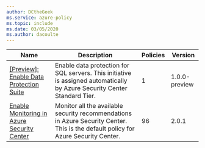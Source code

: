 ```yaml
---
author: DCtheGeek
ms.service: azure-policy
ms.topic: include
ms.date: 03/05/2020
ms.author: dacoulte
---
```


|Name |Description |Policies |Version |
|---|---|---|---|
|[\[Preview\]: Enable Data Protection Suite](https://github.com/Azure/azure-policy/blob/master/built-in-policies/policySetDefinitions/Security%20Center/ASC_DataProtection.json) |Enable data protection for SQL servers. This initiative is assigned automatically by Azure Security Center Standard Tier. |1 |1.0.0-preview |
|[Enable Monitoring in Azure Security Center](https://github.com/Azure/azure-policy/blob/master/built-in-policies/policySetDefinitions/Security%20Center/AzureSecurityCenter.json) |Monitor all the available security recommendations in Azure Security Center. This is the default policy for Azure Security Center. |96 |2.0.1 |
